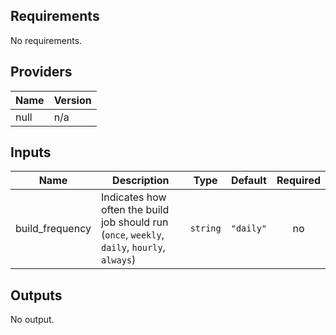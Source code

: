 ## Requirements

No requirements.

## Providers

| Name | Version |
|------|---------|
| null | n/a |

## Inputs

| Name | Description | Type | Default | Required |
|------|-------------|------|---------|:--------:|
| build\_frequency | Indicates how often the build job should run (`once`, `weekly`, `daily`, `hourly`, `always`) | `string` | `"daily"` | no |

## Outputs

No output.

